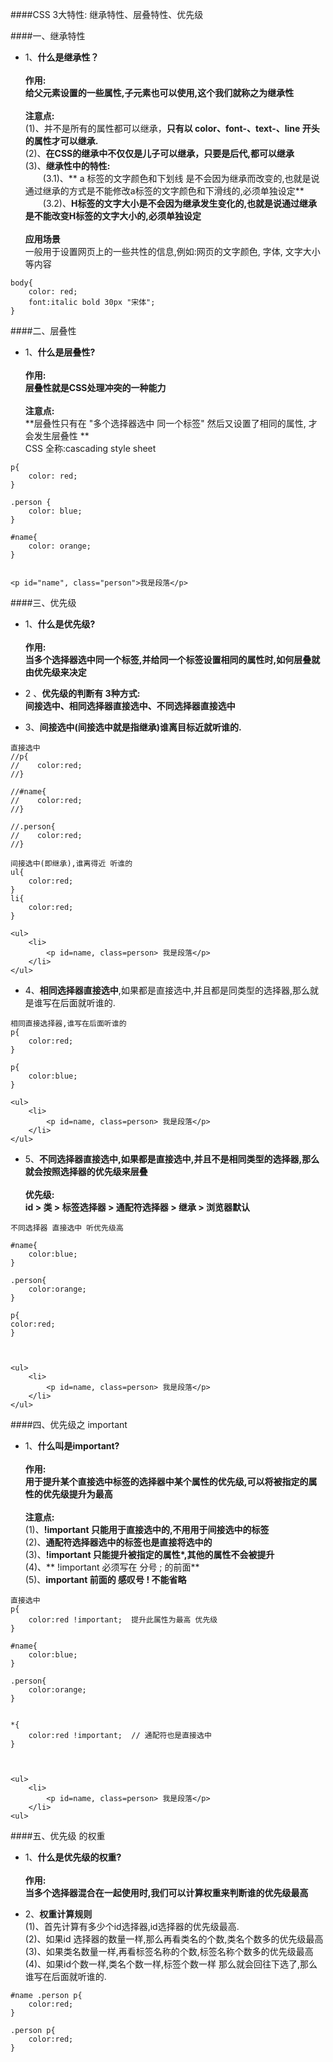 
####CSS 3大特性:
    继承特性、层叠特性、优先级 


####一、继承特性


- 1、**什么是继承性？**<br><br>**作用:**<br> **给父元素设置的一些属性,子元素也可以使用,这个我们就称之为继承性**<br><br>**注意点:**<br>(1)、并不是所有的属性都可以继承，**只有以 color、font-、text-、line 开头的属性才可以继承.**<br>(2)、**在CSS的继承中不仅仅是儿子可以继承，只要是后代,都可以继承**<br>(3)、**继承性中的特性:**<br>&emsp;&emsp;(3.1)、** a 标签的文字颜色和下划线 是不会因为继承而改变的,也就是说通过继承的方式是不能修改a标签的文字颜色和下滑线的,必须单独设定**<br>&emsp;&emsp;(3.2)、**H标签的文字大小是不会因为继承发生变化的,也就是说通过继承是不能改变H标签的文字大小的,必须单独设定**<br><br>**应用场景**<br>一般用于设置网页上的一些共性的信息,例如:网页的文字颜色, 字体, 文字大小等内容

```
body{
    color: red;
    font:italic bold 30px "宋体";
} 

```


####二、层叠性

- 1、**什么是层叠性?**<br><br>**作用:**<br>**层叠性就是CSS处理冲突的一种能力**<br><br>**注意点:**<br> **层叠性只有在 "多个选择器选中 同一个标签" 然后又设置了相同的属性, 才会发生层叠性 **<br> CSS 全称:cascading style sheet

```
p{
    color: red;
}

.person {
    color: blue;
}

#name{
    color: orange;
}


<p id="name", class="person">我是段落</p>
```


####三、优先级

- 1、**什么是优先级?**<br><br>**作用:**<br>**当多个选择器选中同一个标签,并给同一个标签设置相同的属性时,如何层叠就由优先级来决定**

- 2 、**优先级的判断有 3种方式:** <br> **间接选中、相同选择器直接选中、不同选择器直接选中**

- 3、**间接选中(间接选中就是指继承)谁离目标近就听谁的.**

```
直接选中
//p{
//    color:red;
//}

//#name{
//    color:red;
//}

//.person{
//    color:red;
//}

间接选中(即继承),谁离得近 听谁的
ul{
    color:red;
}
li{
    color:red;
}

<ul>
    <li>
        <p id=name, class=person> 我是段落</p>
    </li>
</ul>

```
- 4、**相同选择器直接选中**,如果都是直接选中,并且都是同类型的选择器,那么就是谁写在后面就听谁的.

```
相同直接选择器,谁写在后面听谁的
p{
    color:red;
}

p{
    color:blue;
}

<ul>
    <li>
        <p id=name, class=person> 我是段落</p>
    </li>
</ul>
```


- 5、**不同选择器直接选中,如果都是直接选中,并且不是相同类型的选择器,那么就会按照选择器的优先级来层叠**<br><br>**优先级:**<br> **id > 类 > 标签选择器 > 通配符选择器 > 继承 > 浏览器默认**

```
不同选择器 直接选中 听优先级高

#name{
    color:blue;
}

.person{
    color:orange;
}

p{
color:red;
}



<ul>
    <li>
        <p id=name, class=person> 我是段落</p>
    </li>
</ul>
```




####四、优先级之 important

- 1、**什么叫是important?**<br><br>**作用:**<br>**用于提升某个直接选中标签的选择器中某个属性的优先级,可以将被指定的属性的优先级提升为最高**<br><br>**注意点:**<br>(1)、**!important 只能用于直接选中的,不用用于间接选中的标签**<br>(2)、**通配符选择器选中的标签也是直接将选中的**<br>(3)、**!important 只能提升被指定的属性*,其他的属性不会被提升**<br>(4)、** !important 必须写在 分号 ; 的前面**<br>(5)、**important 前面的 感叹号 ! 不能省略**

```
直接选中
p{
    color:red !important;  提升此属性为最高 优先级
}

#name{
    color:blue;
}

.person{
    color:orange;
}


*{
    color:red !important;  // 通配符也是直接选中
}



<ul>
    <li>
        <p id=name, class=person> 我是段落</p>
    </li>
<ul>
```







####五、优先级 的权重

- 1、**什么是优先级的权重?** <br><br>**作用:**<br>**当多个选择器混合在一起使用时,我们可以计算权重来判断谁的优先级最高**

- 2、**权重计算规则**<br>(1)、首先计算有多少个id选择器,id选择器的优先级最高.<br>(2)、如果id 选择器的数量一样,那么再看类名的个数,类名个数多的优先级最高<br>(3)、如果类名数量一样,再看标签名称的个数,标签名称个数多的优先级最高<br>(4)、如果id个数一样,类名个数一样,标签个数一样 那么就会回往下选了,那么谁写在后面就听谁的.

```
#name .person p{
    color:red;
}

.person p{
    color:red;
}

```

















